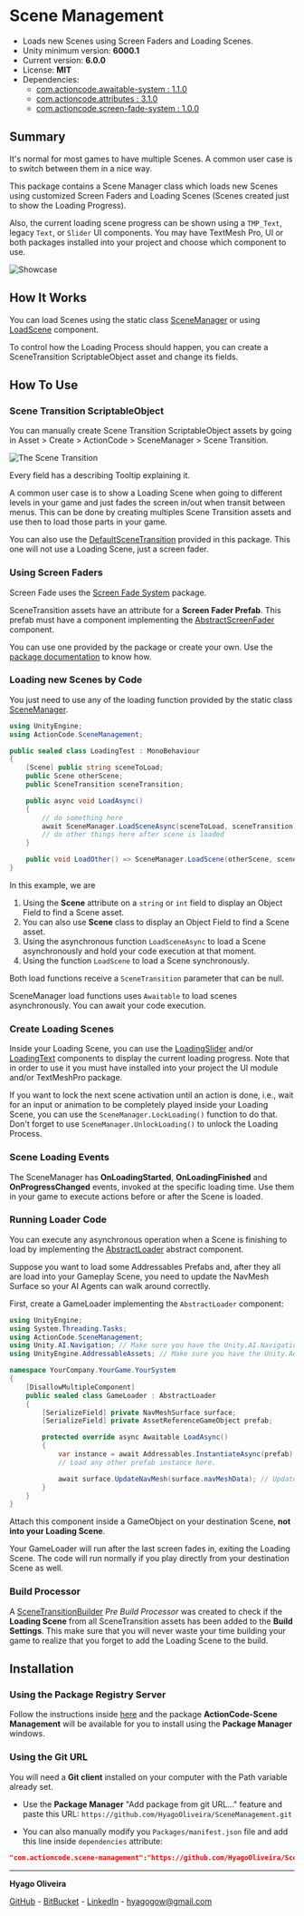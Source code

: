 # Scene Management

* Loads new Scenes using Screen Faders and Loading Scenes.
* Unity minimum version: **6000.1**
* Current version: **6.0.0**
* License: **MIT**
* Dependencies:
    - [com.actioncode.awaitable-system : 1.1.0](https://github.com/HyagoOliveira/AwaitableSystem/tree/1.1.0)
    - [com.actioncode.attributes : 3.1.0](https://github.com/HyagoOliveira/Attributes/tree/3.1.0)
    - [com.actioncode.screen-fade-system : 1.0.0](https://github.com/HyagoOliveira/ScreenFadeSystem/tree/1.0.0)

## Summary

It's normal for most games to have multiple Scenes. A common user case is to switch between them in a nice way.

This package contains a Scene Manager class which loads new Scenes using customized Screen Faders and Loading Scenes (Scenes created just to show the Loading Progress). 

Also, the current loading scene progress can be shown using a ``TMP_Text``, legacy ```Text```, or ```Slider``` UI components. You may have TextMesh Pro, UI or both packages installed into your project and choose which component to use.

![Showcase](/Documentation~/load-scene-showcase.gif "Scene Manager")

## How It Works

You can load Scenes using the static class [SceneManager](/Runtime/SceneManager/SceneManager.cs) or using [LoadScene](/Runtime/Utils/LoadScene.cs) component.

To control how the Loading Process should happen, you can create a SceneTransition ScriptableObject asset and change its fields. 

## How To Use

### Scene Transition ScriptableObject

You can manually create Scene Transition ScriptableObject assets by going in Asset > Create > ActionCode > SceneManager > Scene Transition. 

![The Scene Transition](/Documentation~/scene-transition.png "The Scene Transition")

Every field has a describing Tooltip explaining it.

A common user case is to show a Loading Scene when going to different levels in your game and just fades the screen in/out when transit between menus.
This can be done by creating multiples Scene Transition assets and use then to load those parts in your game.

You can also use the [DefaultSceneTransition](/Transitions/DefaultSceneTransition.asset) provided in this package. This one will not use a Loading Scene, just a screen fader.

### Using Screen Faders

Screen Fade uses the [Screen Fade System](https://github.com/HyagoOliveira/ScreenFadeSystem) package.

SceneTransition assets have an attribute for a **Screen Fader Prefab**. This prefab must have a component implementing the [AbstractScreenFader](https://github.com/HyagoOliveira/ScreenFadeSystem/blob/main/Runtime/AbstractScreenFader.cs) component.

You can use one provided by the package or create your own. Use the [package documentation](https://github.com/HyagoOliveira/ScreenFadeSystem?tab=readme-ov-file#how-to-use) to know how.

### Loading new Scenes by Code

You just need to use any of the loading function provided by the static class [SceneManager](/Runtime/SceneManager/SceneManager.cs).

```csharp
using UnityEngine;
using ActionCode.SceneManagement;

public sealed class LoadingTest : MonoBehaviour
{
    [Scene] public string sceneToLoad;
    public Scene otherScene;
    public SceneTransition sceneTransition;

    public async void LoadAsync()
    {
        // do something here
        await SceneManager.LoadSceneAsync(sceneToLoad, sceneTransition);
        // do other things here after scene is loaded
    }

    public void LoadOther() => SceneManager.LoadScene(otherScene, sceneTransition);   
}
```

In this example, we are

1. Using the **Scene** attribute on a ```string``` or ```int``` field to display an Object Field to find a Scene asset.
2. You can also use **Scene** class to display an Object Field to find a Scene asset.
3. Using the asynchronous function ```LoadSceneAsync``` to load a Scene asynchronously and hold your code execution at that moment.
4. Using the function ```LoadScene``` to load a Scene synchronously.

Both load functions receive a ```SceneTransition``` parameter that can be null. 

SceneManager load functions uses `Awaitable` to load scenes asynchronously. You can await your code execution.

### Create Loading Scenes

Inside your Loading Scene, you can use the [LoadingSlider](/Runtime/UI/LoadingSlider.cs) and/or [LoadingText](/Runtime/UI/LoadingText.cs) components to display the current loading progress. Note that in order to use it you must have installed into your project the UI module and/or TextMeshPro package.

If you want to lock the next scene activation until an action is done, i.e., wait for an input or animation to be completely played inside your Loading Scene, you can use the ```SceneManager.LockLoading()``` function to do that. Don't forget to use ```SceneManager.UnlockLoading()``` to unlock the Loading Process.

### Scene Loading Events

The SceneManager has **OnLoadingStarted**, **OnLoadingFinished** and **OnProgressChanged** events, invoked at the specific loading time. Use them in your game to execute actions before or after the Scene is loaded.

### Running Loader Code

You can execute any asynchronous operation when a Scene is finishing to load by implementing the [AbstractLoader](/Runtime/SceneManager/AbstractLoader.cs) abstract component.

Suppose you want to load some Addressables Prefabs and, after they all are load into your Gameplay Scene, you need to update the NavMesh Surface so your AI Agents can walk around correctlly.

First, create a GameLoader implementing the `AbstractLoader` component:

```csharp
using UnityEngine;
using System.Threading.Tasks;
using ActionCode.SceneManagement;
using Unity.AI.Navigation; // Make sure you have the Unity.AI.Navigation package installed
using UnityEngine.AddressableAssets; // Make sure you have the Unity.Addressables package installed

namespace YourCompany.YourGame.YourSystem
{
    [DisallowMultipleComponent]
    public sealed class GameLoader : AbstractLoader
    {
        [SerializeField] private NavMeshSurface surface;
        [SerializeField] private AssetReferenceGameObject prefab;

        protected override async Awaitable LoadAsync() 
        {
            var instance = await Addressables.InstantiateAsync(prefab).Task;
            // Load any other prefab instance here.

            await surface.UpdateNavMesh(surface.navMeshData); // Update the Navemesh Surface
        }
    }
}
```

Attach this component inside a GameObject on your destination Scene, **not into your Loading Scene**. 

Your GameLoader will run after the last screen fades in, exiting the Loading Scene. The code will run normally if you play directly from your destination Scene as well.

### Build Processor

A [SceneTransitionBuilder](/Editor/Build/SceneTransitionBuilder.cs) *Pre Build Processor* was created to check if the **Loading Scene** from all SceneTransition assets has been added to the **Build Settings**. This make sure that you will never waste your time building your game to realize that you forget to add the Loading Scene to the build.

## Installation

### Using the Package Registry Server

Follow the instructions inside [here](https://cutt.ly/ukvj1c8) and the package **ActionCode-Scene Management** 
will be available for you to install using the **Package Manager** windows.

### Using the Git URL

You will need a **Git client** installed on your computer with the Path variable already set. 

- Use the **Package Manager** "Add package from git URL..." feature and paste this URL: `https://github.com/HyagoOliveira/SceneManagement.git`

- You can also manually modify you `Packages/manifest.json` file and add this line inside `dependencies` attribute: 

```json
"com.actioncode.scene-management":"https://github.com/HyagoOliveira/SceneManagement.git"
```
---

**Hyago Oliveira**

[GitHub](https://github.com/HyagoOliveira) -
[BitBucket](https://bitbucket.org/HyagoGow/) -
[LinkedIn](https://www.linkedin.com/in/hyago-oliveira/) -
<hyagogow@gmail.com>
